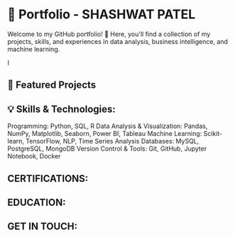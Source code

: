 # 💼 Portfolio - SHASHWAT PATEL

Welcome to my GitHub portfolio! 🚀 Here, you'll find a collection of my projects, skills, and experiences in data analysis, business intelligence, and machine learning.

I

## 🚀 Featured Projects

## 💡 Skills & Technologies:
Programming: Python, SQL, R
Data Analysis & Visualization: Pandas, NumPy, Matplotlib, Seaborn, Power BI, Tableau
Machine Learning: Scikit-learn, TensorFlow, NLP, Time Series Analysis
Databases: MySQL, PostgreSQL, MongoDB
Version Control & Tools: Git, GitHub, Jupyter Notebook, Docker


## CERTIFICATIONS:


## EDUCATION:


## GET IN TOUCH:
